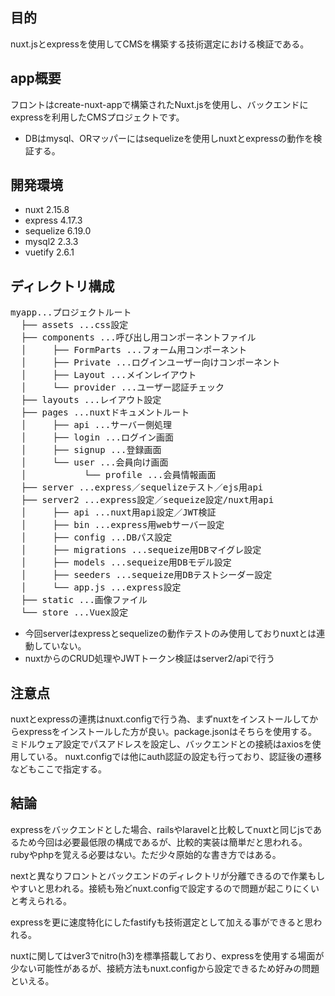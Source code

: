 ## 目的
nuxt.jsとexpressを使用してCMSを構築する技術選定における検証である。

## app概要
フロントはcreate-nuxt-appで構築されたNuxt.jsを使用し、バックエンドにexpressを利用したCMSプロジェクトです。

* DBはmysql、ORマッパーにはsequelizeを使用しnuxtとexpressの動作を検証する。

## 開発環境

* nuxt 2.15.8
* express 4.17.3
* sequelize 6.19.0
* mysql2 2.3.3
* vuetify 2.6.1

## ディレクトリ構成

<pre>
myapp...プロジェクトルート
  ├── assets ...css設定
  ├── components ...呼び出し用コンポーネントファイル
  │     ├── FormParts ...フォーム用コンポーネント
  │     ├── Private ...ログインユーザー向けコンポーネント
  │     ├── Layout ...メインレイアウト
  │     └── provider ...ユーザー認証チェック
  ├── layouts ...レイアウト設定
  ├── pages ...nuxtドキュメントルート
  │     ├── api ...サーバー側処理
  │     ├── login ...ログイン画面
  │     ├── signup ...登録画面
  │     └── user ...会員向け画面
  │           └── profile ...会員情報画面
  ├── server ...express／sequelizeテスト／ejs用api
  ├── server2 ...express設定／sequeize設定/nuxt用api
  │     ├── api ...nuxt用api設定／JWT検証
  │     ├── bin ...express用webサーバー設定
  │     ├── config ...DBパス設定
  │     ├── migrations ...sequeize用DBマイグレ設定
  │     ├── models ...sequeize用DBモデル設定
  │     ├── seeders ...sequeize用DBテストシーダー設定
  │     └── app.js ...express設定
  ├── static ...画像ファイル
  └── store ...Vuex設定
</pre>

* 今回serverはexpressとsequelizeの動作テストのみ使用しておりnuxtとは連動していない。
* nuxtからのCRUD処理やJWTトークン検証はserver2/apiで行う

## 注意点

nuxtとexpressの連携はnuxt.configで行う為、まずnuxtをインストールしてからexpressをインストールした方が良い。package.jsonはそちらを使用する。
ミドルウェア設定でパスアドレスを設定し、バックエンドとの接続はaxiosを使用している。
nuxt.configでは他にauth認証の設定も行っており、認証後の遷移などもここで指定する。

## 結論

expressをバックエンドとした場合、railsやlaravelと比較してnuxtと同じjsであるため今回は必要最低限の構成であるが、比較的実装は簡単だと思われる。rubyやphpを覚える必要はない。ただ少々原始的な書き方ではある。

nextと異なりフロントとバックエンドのディレクトリが分離できるので作業もしやすいと思われる。接続も殆どnuxt.configで設定するので問題が起こりにくいと考えられる。

expressを更に速度特化にしたfastifyも技術選定として加える事ができると思われる。

nuxtに関してはver3でnitro(h3)を標準搭載しており、expressを使用する場面が少ない可能性があるが、接続方法もnuxt.configから設定できるため好みの問題といえる。
